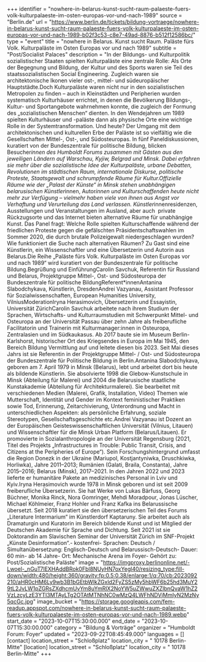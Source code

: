 +++
identifier = "nowhere-in-belarus-kunst-sucht-raum-palaeste-fuers-volk-kulturpalaeste-im-osten-europas-vor-und-nach-1989"
source = "Berlin.de"
url = "https://www.berlin.de/tickets/bildung-vortraege/nowhere-in-belarus-kunst-sucht-raum-palaeste-fuers-volk-kulturpalaeste-im-osten-europas-vor-und-nach-1989-b02f3c53-c8e7-49ad-8876-b512f12586bc/"
type = "event"
title = "nowhere in Belarus. Kunst sucht Raum. Paläste fürs Volk. Kulturpaläste im Osten Europas vor und nach 1989"
subtitle = "Post/Socialist Palaces"
description = "In der Bildungs- und Kulturpolitik sozialistischer Staaten spielten Kulturpaläste eine zentrale Rolle: Als Orte der Begegnung und Bildung, der Kultur und des Sports waren sie Teil des staatssozialistischen Social Engineering. Zugleich waren sie architektonische Ikonen vieler ost-, mittel- und südeuropäischer Hauptstädte.Doch Kulturpaläste waren nicht nur in den sozialistischen Metropolen zu finden – auch in Kleinstädten und Peripherien wurden systematisch Kulturhäuser errichtet, in denen die Bevölkerung Bildungs-, Kultur- und Sportangebote wahrnehmen konnte, die zugleich der Formung des „sozialistischen Menschen“ dienten. In den Wendejahren um 1989 spielten Kulturhäuser und -paläste dann als physische Orte eine wichtige Rolle in der Systemtransformation. Und heute? Der Umgang mit dem architektonischen und kulturellen Erbe der Paläste ist so vielfältig wie die Gesellschaften Mittel-, Ost-, und Südosteuropas. In fünf Paneldiskussionen, kuratiert von der Bundeszentrale für politische Bildung, blicken Besucher*innen des Humboldt Forums zusammen mit Gästen aus den jeweiligen Ländern auf Warschau, Kyjiw, Belgrad und Minsk. Dabei erfahren sie mehr über die sozialistische Idee der Kulturpaläste, urbane Debatten, Revolutionen im städtischen Raum, internationale Diskurse, politische Proteste, Staatsgewalt und schrumpfende Räume für Kultur.Offizielle Räume wie der „Palast der Künste“ in Minsk stehen unabhängigen belarusischen Künstler*innen, Autor*innen und Kulturschaffenden heute nicht mehr zur Verfügung – vielmehr haben viele von ihnen aus Angst vor Verhaftung und Verurteilung das Land verlassen. Künstler*innenresidenzen, Ausstellungen und Veranstaltungen im Ausland, aber auch  private Rückzugsorte und das Internet bieten alternative Räume für unabhängige Kunst. Das Panel fragt: Welche Rolle spielten Kulturschaffende während der friedlichen Proteste gegen die gefälschten Präsidentschaftswahlen im Sommer 2020, die durch brutale Polizeigewalt niedergeschlagen wurden? Wie funktioniert die Suche nach alternativen Räumen? Zu Gast sind eine Künstlerin, ein Wissenschaftler und eine Übersetzerin und Autorin aus Belarus.Die Reihe „Paläste fürs Volk. Kulturpaläste im Osten Europas vor und nach 1989“ wird kuratiert von der Bundeszentrale für politische Bildung.Begrüßung und EinführungCarolin Savchuk, Referentin für Russland und Belarus, Projektgruppe Mittel-, Ost- und Südosteuropa der Bundeszentrale für politische BildungReferent*innenAntanina Slabodchykava, Künstlerin, DresdenAndrei Vazyanau, Assistant Professor für Sozialwissenschaften, European Humanities University, VilniusModerationIryna Herasimovich, Übersetzerin und Essayistin, Universität ZürichCarolin Savchuk arbeitete nach ihrem Studium der Sprachen, Wirtschafts- und Kulturraumstudien mit Schwerpunkt Mittel- und Osteuropa an der Universität Passau über zehn Jahre als freiberufliche Facilitatorin und Trainerin mit Kulturmanager:innen in Osteuropa, Zentralasien und im Südkaukasus. Ab 2017 baute sie im Museum Berlin-Karlshorst, historischer Ort des Kriegsendes in Europa im Mai 1945, den Bereich Bildung  Vermittlung auf und leitete diesen bis 2023. Seit Mai dieses Jahrs ist sie Referentin in der Projektgruppe Mittel- / Ost- und Südosteuropa der Bundeszentrale für Politische Bildung in Berlin.Antanina Slabodchykava, geboren am 7. April 1979 in Minsk (Belarus), lebt und arbeitet dort bis heute als bildende Künstlerin. Sie absolvierte 1998 die Glebow-Kunstschule in Minsk (Abteilung für Malerei) und 2004 die Belarusische staatliche Kunstakademie (Abteilung für Architekturmalerei). Sie bearbeitet mit verschiedenen Medien (Malerei, Grafik, Installation, Video) Themen wie Mutterschaft, Identität und Gender im Kontext feministischer Praktiken sowie Tod, Erinnerung, Zeitarchivierung, Unterordnung und Macht in unterschiedlichen Aspekten: als persönliche Erfahrung, soziale Stereotypen, Gesellschaftsgeschichte etc.Andrei Vazyanau ist Dozent an der Europäischen Geisteswissenschaftlichen Universität (Vilnius, Litauen) und Wissenschaftler für die Minsk Urban Platform (Belarus/Litauen). Er promovierte in Sozialanthropologie an der Universität Regensburg (2021, Titel des Projekts „Infrastructures in Trouble: Public Transit, Crisis, and Citizens at the Peripheries of Europe“). Sein Forschungshintergrund umfasst die Region Donezk in der Ukraine (Mariupol, Kostjantyniwka, Druschkiwka, Horliwka), Jahre 2011–2013; Rumänien (Galati, Braila, Constanta), Jahre 2015–2016; Belarus (Minsk), 2017–2021. In den Jahren 2022 und 2023 lieferte er humanitäre Pakete an medizinisches Personal in Lviv und Kyiv.Iryna Herasimovich wurde 1978 in Minsk geboren und ist seit 2009 freiberufliche Übersetzerin. Sie hat Werke von Lukas Bärfuss, Georg Büchner, Monika Rinck, Nora Gomringer, Mehdi Moradpour, Jonas Lüscher, Michael Köhlmeier, Franz Hohler und Franz Kafka ins Belarussische übersetzt. Seit 2018 kuratiert sie den über­setzerischen Teil des Forums „Literature Intermarium“ im Künstlerdorf Kaptaruny. Sie arbeitet auch als Dramaturgin und Kuratorin im Bereich bildende Kunst und ist Mitglied der Deutschen Akademie für Sprache und Dichtung. Seit 2021 ist sie Doktorandin am Slavischen Seminar der Universität Zürich im SNF-Projekt „Künste  Desinformation“.- kostenfrei- Sprachen: Deutsch / Simultanübersetzung: Englisch-Deutsch und Belarussisch-Deutsch- Dauer: 60 min- ab 14 Jahre- Ort: Mechanische Arena im Foyer- Gehört zu: Post/Sozialistische Paläste"
image = "https://imgproxy.berlinonline.net/-Lwoel-_nGuT7lEXHAddBRok0Fbl8NUyHN7oxYegl40/resizing_type:fill-down/width:480/height:360/gravity:fp:0.5:0.38/enlarge:1/q:70/cb:2023092210/aHR0cHM6Ly9wb3B1bGEtbWlkZGxld2FyZS5zMy5hbWF6b25hd3MuY29tL2JvLW1pZGRsZXdhcmUvYm8uYmRlX2NoYW5uZWwuZXZlbnQvaW1hZ2VzLzcyLzE3YTI3MTAyLTg2OTAtMTNhNC0wMzQ4LWFhNDVjMmIyN2MzNy5qcGc.jpg"
image_bucket = "https://storage.googleapis.com/fem-readup.appspot.com/nowhere-in-belarus-kunst-sucht-raum-palaeste-fuers-volk-kulturpalaeste-im-osten-europas-vor-und-nach-1989.webp"
start_date = "2023-10-07T15:30:00.000"
end_date = "2023-10-07T15:30:00.000"
category = "Bildung & Vorträge"
organizer = "Humboldt Forum: Foyer"
updated = "2023-09-22T08:45:49.000"
languages = []
[contact]
location_street = "Schloßplatz"
location_city = " 10178 Berlin-Mitte"
[location]
location_street = "Schloßplatz"
location_city = " 10178 Berlin-Mitte"
+++